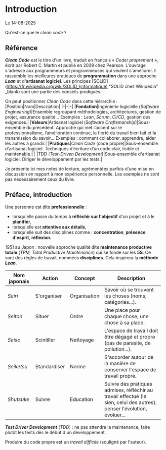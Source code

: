 # Introduction

Le 14-08-2025

Qu'est-ce que le *clean code* ?

## Référence

***Clean Code*** est le titre d'un livre, traduit en français « *Coder proprement* », écrit par Robert C. Martin et publié en 2009 chez Pearson. L'ouvrage s'adresse aux programmeurs et programmeuses qui veulent s'améliorer. Il rassemble les meilleures pratiques de **programmation** dans une approche ***Lean*** et d'**artisanat logiciel**. Les principes [SOLID](https://fr.wikipedia.org/wiki/SOLID_(informatique) "SOLID chez Wikipédia" _blank) sont une partie des conseils prodigués. 

On peut positionner *Clean Code* dans cette hiérarchie :
|Position|Nom|Description|
|-|-|-|
|**Fondation**|Ingénierie logicielle (*Software Engineering*)|Ensemble regroupant méthodologies, architectures, gestion de projet, assurance qualité... Exemples : *Lean*, *Scrum*, *CI/CD*, gestion des exigences.|
|**Valeurs**|Artisanat logiciel (*Software Craftsmanship*)|Sous-ensemble du précédent. Approche qui met l’accent sur le professionnalisme, l’amélioration continue, la fierté du travail bien fait et la transmission du savoir... Exemples : comment collaborer, apprendre, aider les autres à grandir.|
|**Pratiques**|*Clean Code* (code propre)|Sous-ensemble d'artisanat logiciel. Techniques d’écriture d’un code clair, lisible et maintenable.|
| |TDD (*Test-Driven Development*)|Sous-ensemble d'artisanat logiciel. Diriger le développement par les tests.|

Je présente ici mes notes de lecture, agrémentées parfois d'une mise en discussion en rapport à mon expérience personnelle. Les exemples ne sont pas nécessairement ceux du livre.

## Préface, introduction

Une personne est dite **professionnelle** :
- lorsqu'elle passe du temps à **réfléchir sur l'objectif** d'un projet et à le **planifier**,
- lorsqu'elle est **attentive aux détails**,
- lorsqu'elle suit des disciplines comme : **concentration**, **présence d'esprit**, **réflexion**.

1951 au Japon : nouvelle approche qualité dite **maintenance productive totale** (*TPM, Total Productive Maintenance*) qui se fonde sur les **5S**. Ce sont des règles de travail, nommées **disciplines**. Cela inspirera la **méthode *Lean***.

|Nom japonais|Action|Concept|Description|
|-|-|-|-|
|*Seiri*|S'organiser|Organisation|Savoir où se trouvent les choses (noms, catégories...).
|*Seiton*|Situer|Ordre|Une place pour chaque chose, une chose à sa place.
|*Seiso*|Scintiller|Nettoyage|L'espace de travail doit être dégagé et propre (pas de parasite, de pollution...).
|*Seiketsu*|Standardiser|Norme|S'accorder autour de la manière de conserver l'espace de travail propre.
|*Shutsuke*|Suivre|Education|Suivre des pratiques admises, réfléchir au travail effectué (le sien, celui des autres), penser l'évolution, évoluer...|

***Test Driver Development*** (*TDD*) : ne pas attendre la maintenance, faire plutôt les tests dès le début d'un développement.

Produire du code propre est un *travail difficile* (souligné par l'auteur).

